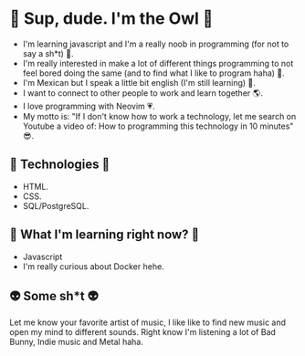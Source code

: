 # 🦉 Sup, dude. I'm the Owl 🦉
- I'm learning javascript and I'm a really noob in programming (for not to say a sh*t) 💩.
- I'm really interested in make a lot of different things programming to not feel bored doing the same (and to find what I like to program haha) 👾.
- I'm Mexican but I speak a little bit english (I'm still learning) 🌮.
- I want to connect to other people to work and learn together 🌎.
- I love programming with Neovim 💗.
- My motto is: "If I don't know how to work a technology, let me search on Youtube a video of: How to programming this technology in 10 minutes" 😎.
## 👻 Technologies 👻
- HTML.
- CSS.
- SQL/PostgreSQL.
## 🤯 What I'm learning right now? 🤯
- Javascript
- I'm really curious about Docker hehe.
## 👽 Some sh*t 👽
Let me know your favorite artist of music, I like like to find new music and open my mind to different sounds.
Right know I'm listening a lot of Bad Bunny, Indie music and Metal haha. 

